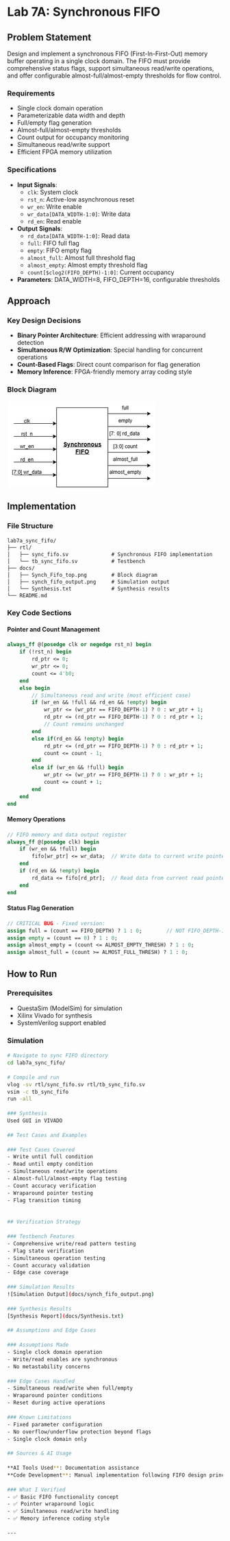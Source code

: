 # Lab 7A: Synchronous FIFO

## Problem Statement

Design and implement a synchronous FIFO (First-In-First-Out) memory buffer operating in a single clock domain. The FIFO must provide comprehensive status flags, support simultaneous read/write operations, and offer configurable almost-full/almost-empty thresholds for flow control.

### Requirements
- Single clock domain operation
- Parameterizable data width and depth
- Full/empty flag generation
- Almost-full/almost-empty thresholds
- Count output for occupancy monitoring
- Simultaneous read/write support
- Efficient FPGA memory utilization

### Specifications
- **Input Signals**: 
  - `clk`: System clock
  - `rst_n`: Active-low asynchronous reset
  - `wr_en`: Write enable
  - `wr_data[DATA_WIDTH-1:0]`: Write data
  - `rd_en`: Read enable
- **Output Signals**: 
  - `rd_data[DATA_WIDTH-1:0]`: Read data
  - `full`: FIFO full flag
  - `empty`: FIFO empty flag
  - `almost_full`: Almost full threshold flag
  - `almost_empty`: Almost empty threshold flag
  - `count[$clog2(FIFO_DEPTH)-1:0]`: Current occupancy
- **Parameters**: DATA_WIDTH=8, FIFO_DEPTH=16, configurable thresholds

## Approach

### Key Design Decisions
- **Binary Pointer Architecture**: Efficient addressing with wraparound detection
- **Simultaneous R/W Optimization**: Special handling for concurrent operations
- **Count-Based Flags**: Direct count comparison for flag generation
- **Memory Inference**: FPGA-friendly memory array coding style

### Block Diagram
![Sync FIFO Block Diagram](docs/Synch_Fifo_top.png)

## Implementation

### File Structure
```
lab7a_sync_fifo/
├── rtl/
│   ├── sync_fifo.sv              # Synchronous FIFO implementation
│   └── tb_sync_fifo.sv           # Testbench
├── docs/
│   ├── Synch_Fifo_top.png        # Block diagram
│   ├── synch_fifo_output.png     # Simulation output
│   └── Synthesis.txt             # Synthesis results
└── README.md
```

### Key Code Sections

#### Pointer and Count Management
```systemverilog
always_ff @(posedge clk or negedge rst_n) begin
    if (!rst_n) begin
        rd_ptr <= 0;
        wr_ptr <= 0;
        count <= 4'b0;
    end
    else begin
        // Simultaneous read and write (most efficient case)
        if (wr_en && !full && rd_en && !empty) begin
            wr_ptr <= (wr_ptr == FIFO_DEPTH-1) ? 0 : wr_ptr + 1; 
            rd_ptr <= (rd_ptr == FIFO_DEPTH-1) ? 0 : rd_ptr + 1;
            // Count remains unchanged
        end    
        else if(rd_en && !empty) begin
            rd_ptr <= (rd_ptr == FIFO_DEPTH-1) ? 0 : rd_ptr + 1;
            count <= count - 1;
        end
        else if (wr_en && !full) begin
            wr_ptr <= (wr_ptr == FIFO_DEPTH-1) ? 0 : wr_ptr + 1; 
            count <= count + 1;
        end
    end
end
```

#### Memory Operations
```systemverilog
// FIFO memory and data output register
always_ff @(posedge clk) begin
    if (wr_en && !full) begin
        fifo[wr_ptr] <= wr_data;  // Write data to current write pointer
    end
    if (rd_en && !empty) begin
        rd_data <= fifo[rd_ptr];  // Read data from current read pointer
    end
end
```

#### Status Flag Generation
```systemverilog
// CRITICAL BUG - Fixed version:
assign full = (count == FIFO_DEPTH) ? 1 : 0;        // NOT FIFO_DEPTH-1
assign empty = (count == 0) ? 1 : 0;
assign almost_empty = (count <= ALMOST_EMPTY_THRESH) ? 1 : 0;
assign almost_full = (count >= ALMOST_FULL_THRESH) ? 1 : 0;
```

## How to Run

### Prerequisites
- QuestaSim (ModelSim) for simulation
- Xilinx Vivado for synthesis
- SystemVerilog support enabled

### Simulation
```bash
# Navigate to sync FIFO directory
cd lab7a_sync_fifo/

# Compile and run
vlog -sv rtl/sync_fifo.sv rtl/tb_sync_fifo.sv
vsim -c tb_sync_fifo
run -all

### Synthesis
Used GUI in VIVADO

## Test Cases and Examples

### Test Cases Covered
- Write until full condition
- Read until empty condition
- Simultaneous read/write operations
- Almost-full/almost-empty flag testing
- Count accuracy verification
- Wraparound pointer testing
- Flag transition timing


## Verification Strategy

### Testbench Features
- Comprehensive write/read pattern testing
- Flag state verification
- Simultaneous operation testing
- Count accuracy validation
- Edge case coverage

### Simulation Results
![Simulation Output](docs/synch_fifo_output.png)

### Synthesis Results
[Synthesis Report](docs/Synthesis.txt)

## Assumptions and Edge Cases

### Assumptions Made
- Single clock domain operation
- Write/read enables are synchronous
- No metastability concerns

### Edge Cases Handled
- Simultaneous read/write when full/empty
- Wraparound pointer conditions
- Reset during active operations

### Known Limitations
- Fixed parameter configuration
- No overflow/underflow protection beyond flags
- Single clock domain only

## Sources & AI Usage

**AI Tools Used**: Documentation assistance  
**Code Development**: Manual implementation following FIFO design principles

### What I Verified
- ✅ Basic FIFO functionality concept
- ✅ Pointer wraparound logic
- ✅ Simultaneous read/write handling
- ✅ Memory inference coding style

---
